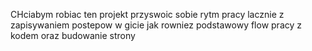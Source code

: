 CHciabym robiac ten projekt przyswoic sobie rytm pracy lacznie z zapisywaniem postepow w gicie jak rowniez podstawowy flow pracy z kodem oraz budowanie strony